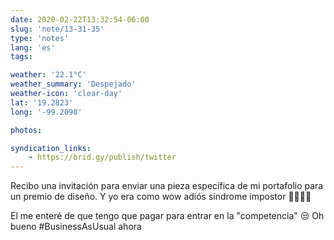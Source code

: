 ```yaml
---
date: 2020-02-22T13:32:54-06:00
slug: 'note/13-31-35'
type: 'notes'
lang: 'es'
tags:

weather: '22.1°C'
weather_summary: 'Despejado'
weather-icon: 'clear-day'
lat: '19.2823'
long: '-99.2098'

photos:

syndication_links:
    - https://brid.gy/publish/twitter
---
```

Recibo una invitación para enviar una pieza específica de mi portafolio para un premio de diseño. Y yo era como wow adiós síndrome impostor 👋🏼🍾🥳 

El me enteré de que tengo que pagar para entrar en la "competencia" 😒
Oh bueno #BusinessAsUsual ahora